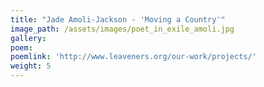 ```yaml
---
title: "Jade Amoli-Jackson - 'Moving a Country'"
image_path: /assets/images/poet_in_exile_amoli.jpg
gallery:
poem:
poemlink: 'http://www.leaveners.org/our-work/projects/'
weight: 5
---
```




